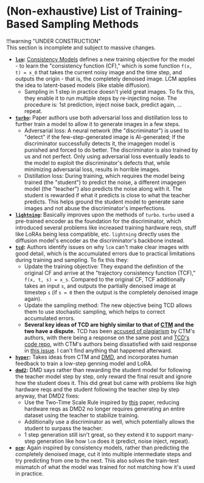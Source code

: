 # (Non-exhaustive) List of Training-Based Sampling Methods

!!!warning "UNDER CONSTRUCTION"  
	This section is incomplete and subject to massive changes. 

- **[`lcm`](https://arxiv.org/abs/2310.04378):** [Consistency Models](https://arxiv.org/abs/2303.01469) defines a new training objective for the model - to learn the "consistency function (CF)," which is some function `f(x, t) = x_0` that takes the current noisy image and the time step, and outputs the origin - that is, the completely denoised image. LCM applies the idea to latent-based models (like stable diffusion).
	- Sampling in 1 step in practice doesn't yield great images. To fix this, they enable it to run multiple steps by re-injecting noise. The procedure is: 1st prediction, inject noise back, predict again, ... repeat.
- **[`turbo`](https://huggingface.co/stabilityai/sdxl-turbo):** Paper authors use both adversarial loss and distillation loss to further train a model to allow it to generate images in a few steps.
	- Adversarial loss: A neural network (the "discriminator") is used to "detect" if the few-step-generated image is AI-generated; If the discriminator successfully detects it, the imagegen model is punished and forced to do better.
The discriminator is also trained by us and not perfect. Only using adversarial loss eventually leads to the model to exploit the discriminator's defects that, while minimizing adversarial loss, results in horrible images.
	- Distillation loss: During training, which requires the model being trained (the "student") to predict the noise, a different imagegen model (the "teacher") also predicts the noise along with it. The student is rewarded if what it predicts is close to what the teacher predicts.
This helps ground the student model to generate sane images and not abuse the discriminator's imperfections.
- **[`lightning`](https://huggingface.co/ByteDance/SDXL-Lightning):** Basically improves upon the methods of `turbo`. `turbo` used a pre-trained encoder as the foundation for the discriminator, which introduced several problems like increased training hardware reqs, stuff like LoRAs being less compatible, etc. `lightning` directly uses the diffusion model's encoder as the discriminator's backbone instead.
- **[`tcd`](https://github.com/jabir-zheng/TCD):** Authors identify issues on why `lcm` can't make clear images with good detail, which is the accumulated errors due to practical limitations during training and sampling. To fix this they:
	- Update the training objective: They expand the definition of the original CF and arrive at the "trajectory consistency function (TCF)," `f(x, t, s) = x_s`. Compared to the original CF, TCF additionally takes an input `s`, and outputs the partially denoised image at timestep `s` (if `s = 0` then the output is the completely denoised image again).
	- Update the sampling method: The new objective being TCD allows them to use stochastic sampling, which helps to correct accumulated errors.
	- **Several key ideas of TCD are highly similar to that of [CTM](https://arxiv.org/abs/2310.02279) and the two have a dispute.** TCD has been [accused of plagiarism](https://x.com/gimdong58085414/status/1772350285270188069) by CTM's authors, with there being a response on the same post and [TCD's code repo](https://github.com/jabir-zheng/TCD), with CTM's authors being dissatisfied with said response in [this issue](https://github.com/jabir-zheng/TCD/issues/13). I can't find anything that happened afterward.
- **[`hyper`](https://huggingface.co/ByteDance/Hyper-SD):** Takes ideas from CTM and [DMD](https://arxiv.org/abs/2311.18828), and incorporates human feedback to train a low-step genning model and LoRA.
- **[`dmd2`](https://github.com/tianweiy/DMD2):** DMD says rather than rewarding the student model for following the teacher model step by step, only reward the final result and ignore how the student does it. This did great but came with problems like high hardware reqs and the student following the teacher step by step anyway, that DMD2 fixes:
	- Use the Two-Time Scale Rule inspired by [this](https://arxiv.org/abs/1706.08500) paper, reducing hardware reqs as DMD2 no longer requires generating an entire dataset using the teacher to stabilize training.
	- Additionally use a discriminator as well, which potentially allows the student to surpass the teacher.
	- 1 step generation still isn't great, so they extend it to support many-step generation like how `lcm` does it (predict, noise inject, repeat).
- **[`pcm`](https://github.com/G-U-N/Phased-Consistency-Model):** Again inspired by consistency models, rather than predicting the completely denoised image, cut it into multiple intermediate steps and try predicting from one to the next. This also solves the train-test mismatch of what the model was trained for not matching how it's used in practice.
<!-- - **[`tdd`](https://github.com/RedAIGC/Target-Driven-Distillation):** -->
